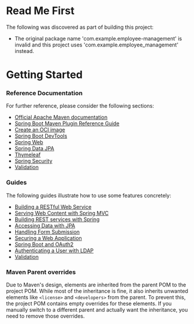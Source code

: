 # Read Me First
The following was discovered as part of building this project:

* The original package name 'com.example.employee-management' is invalid and this project uses 'com.example.employee_management' instead.

# Getting Started

### Reference Documentation
For further reference, please consider the following sections:

* [Official Apache Maven documentation](https://maven.apache.org/guides/index.html)
* [Spring Boot Maven Plugin Reference Guide](https://docs.spring.io/spring-boot/3.4.9/maven-plugin)
* [Create an OCI image](https://docs.spring.io/spring-boot/3.4.9/maven-plugin/build-image.html)
* [Spring Boot DevTools](https://docs.spring.io/spring-boot/3.4.9/reference/using/devtools.html)
* [Spring Web](https://docs.spring.io/spring-boot/3.4.9/reference/web/servlet.html)
* [Spring Data JPA](https://docs.spring.io/spring-boot/3.4.9/reference/data/sql.html#data.sql.jpa-and-spring-data)
* [Thymeleaf](https://docs.spring.io/spring-boot/3.4.9/reference/web/servlet.html#web.servlet.spring-mvc.template-engines)
* [Spring Security](https://docs.spring.io/spring-boot/3.4.9/reference/web/spring-security.html)
* [Validation](https://docs.spring.io/spring-boot/3.4.9/reference/io/validation.html)

### Guides
The following guides illustrate how to use some features concretely:

* [Building a RESTful Web Service](https://spring.io/guides/gs/rest-service/)
* [Serving Web Content with Spring MVC](https://spring.io/guides/gs/serving-web-content/)
* [Building REST services with Spring](https://spring.io/guides/tutorials/rest/)
* [Accessing Data with JPA](https://spring.io/guides/gs/accessing-data-jpa/)
* [Handling Form Submission](https://spring.io/guides/gs/handling-form-submission/)
* [Securing a Web Application](https://spring.io/guides/gs/securing-web/)
* [Spring Boot and OAuth2](https://spring.io/guides/tutorials/spring-boot-oauth2/)
* [Authenticating a User with LDAP](https://spring.io/guides/gs/authenticating-ldap/)
* [Validation](https://spring.io/guides/gs/validating-form-input/)

### Maven Parent overrides

Due to Maven's design, elements are inherited from the parent POM to the project POM.
While most of the inheritance is fine, it also inherits unwanted elements like `<license>` and `<developers>` from the parent.
To prevent this, the project POM contains empty overrides for these elements.
If you manually switch to a different parent and actually want the inheritance, you need to remove those overrides.

